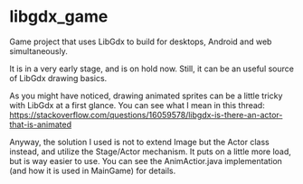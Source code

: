 libgdx_game
===========

Game project that uses LibGdx to build for desktops, Android and web simultaneously.

It is in a very early stage, and is on hold now. Still, it can be an useful source of LibGdx drawing basics.

As you might have noticed, drawing animated sprites can be a little tricky with LibGdx at a first glance.
You can see what I mean in this thread:
https://stackoverflow.com/questions/16059578/libgdx-is-there-an-actor-that-is-animated

Anyway, the solution I used is not to extend Image but the Actor class instead, and utilize the Stage/Actor mechanism.
It puts on a little more load, but is way easier to use. 
You can see the AnimActior.java implementation (and how it is used in MainGame) for details.
